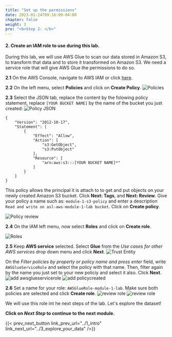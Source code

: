 ```yaml
---
title: "Set up the permissions"
date: 2023-01-24T09:16:09-04:00
chapter: false
weight: 3
pre: "<b>Step 2: </b>"
---
```


#### 2. Create an IAM role to use during this lab.

During this lab, we will use AWS Glue to scan our data stored in Amazon S3, to transform that data and to store it transformed on Amazon S3. We need a service role that will give AWS Glue the permissions to do so.

**2.1** On the AWS Console, navigate to AWS IAM or click [here](https://us-east-1.console.aws.amazon.com/iamv2/home#/home). 

**2.2** On the left menu, select **Policies** and click on **Create Policy**.
![Policies](/Sustainability/200_different_datasets_and_their_use_case/Module_1/Images/7_1_Policies.png)

**2.3** Select the JSON tab, replace the content by the folowing policy statement, replace `[YOUR BUCKET NAME]` by the name of the bucket you just created:
![Policy JSON](/Sustainability/200_different_datasets_and_their_use_case/Module_1/Images/7_2_Policy_json.png)

```
{
    "Version": "2012-10-17",
    "Statement": [
        {
            "Effect": "Allow",
            "Action": [
                "s3:GetObject",
                "s3:PutObject"
            ],
            "Resource": [
                "arn:aws:s3:::[YOUR BUCKET NAME]*"
            ]
        }
    ]
}
```
This policy allows the principal it is attach to to get and put objects on your newly created Amazon S3 bucket. Click **Next: Tags**, and **Next: Review**. Give your policy a name such as: `module-1-s3-policy` and enter a description `Read and write on asl-aws-module-1-lab bucket`. Click on **Create policy**.

![Policy review](/Sustainability/200_different_datasets_and_their_use_case/Module_1/Images/7_3_review_policy.png)

**2.4** On the IAM left menu, now select **Roles** and click on **Create role**. 

![Roles](/Sustainability/200_different_datasets_and_their_use_case/Module_1/Images/7_4_roles_create.png)

**2.5** Keep **AWS service** selected. Select **Glue** from the _Use cases for other AWS services_ drop down menu and click **Next**.
![Trust Entity](/Sustainability/200_different_datasets_and_their_use_case/Module_1/Images/7_5_select_trust.png)

On the _Filter policies by property or policy name and press enter_ field, write `AWSGlueServiceRole` and select the policy with that name. Then, filter again by the name you just set to your new policiy and select it also. Click **Next**.
![add awsglueservicerole](/Sustainability/200_different_datasets_and_their_use_case/Module_1/Images/7_6_awsglueservicerole.png)
![add policycreated](/Sustainability/200_different_datasets_and_their_use_case/Module_1/Images/7_7_policy_created.png)

**2.6** Set a name for your role: `AWSGlueRole-module-1-lab`. Make sure both policies are selected and click **Create role**.
![review role](/Sustainability/200_different_datasets_and_their_use_case/Module_1/Images/7_8_review_role.png)
![review role](/Sustainability/200_different_datasets_and_their_use_case/Module_1/Images/7_9_role_create.png)

We will use this role int he next steps of the lab. Let's explore the dataset!

**Click on *Next Step* to continue to the next module.**

{{< prev_next_button link_prev_url="../1_intro" link_next_url="../3_explore_your_data" />}}